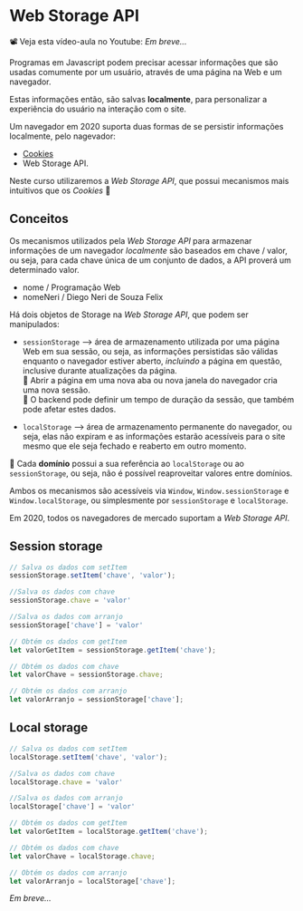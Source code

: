 # Web Storage API

📽 Veja esta vídeo-aula no Youtube: _Em breve..._

Programas em Javascript podem precisar acessar informações que são usadas comumente por um usuário, através de uma página na Web e um navegador.

Estas informações então, são salvas __localmente__, para personalizar a experiência do usuário na interação com o site.

Um navegador em 2020 suporta duas formas de se persistir informações localmente, pelo nagevador:

* [Cookies](https://developer.mozilla.org/en-US/docs/Glossary/Cookie)
* Web Storage API.

Neste curso utilizaremos a _Web Storage API_, que possui mecanismos mais intuitivos que os _Cookies_ 🍪

## Conceitos

Os mecanismos utilizados pela _Web Storage API_ para armazenar informações de um navegador *localmente* são baseados em chave / valor, ou seja, para cada chave única de um conjunto de dados, a API proverá um determinado valor.

* nome / Programação Web
* nomeNeri / Diego Neri de Souza Felix

Há dois objetos de Storage na _Web Storage API_, que podem ser manipulados:

* `sessionStorage` --> área de armazenamento utilizada por uma página Web em sua sessão, ou seja, as informações persistidas são válidas enquanto o navegador estiver aberto, *incluindo* a página em questão, inclusive durante atualizações da página.<br/>🍌 Abrir a página em uma nova aba ou nova janela do navegador cria uma nova sessão.<br/>🍌 O backend pode definir um tempo de duração da sessão, que também pode afetar estes dados.

* `localStorage` --> área de armazenamento permanente do navegador, ou seja, elas não expiram e as informações estarão acessíveis para o site mesmo que ele seja fechado e reaberto em outro momento.

🍌 Cada **domínio** possui a sua referência ao `localStorage` ou ao `sessionStorage`, ou seja, não é possível reaproveitar valores entre domínios.

Ambos os mecanismos são acessíveis via `Window`, `Window.sessionStorage` e `Window.localStorage`, ou simplesmente por `sessionStorage` e `localStorage`.

Em 2020, todos os navegadores de mercado suportam a _Web Storage API_.

## Session storage

```js
// Salva os dados com setItem
sessionStorage.setItem('chave', 'valor');

//Salva os dados com chave
sessionStorage.chave = 'valor'

//Salva os dados com arranjo
sessionStorage['chave'] = 'valor'
```

```js
// Obtém os dados com getItem
let valorGetItem = sessionStorage.getItem('chave');

// Obtém os dados com chave
let valorChave = sessionStorage.chave;

// Obtém os dados com arranjo
let valorArranjo = sessionStorage['chave'];
```

## Local storage

```js
// Salva os dados com setItem
localStorage.setItem('chave', 'valor');

//Salva os dados com chave
localStorage.chave = 'valor'

//Salva os dados com arranjo
localStorage['chave'] = 'valor'
```

```js
// Obtém os dados com getItem
let valorGetItem = localStorage.getItem('chave');

// Obtém os dados com chave
let valorChave = localStorage.chave;

// Obtém os dados com arranjo
let valorArranjo = localStorage['chave'];
```
_Em breve..._